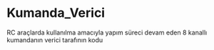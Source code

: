 # Kumanda_Verici
RC araçlarda kullanılma amacıyla yapım süreci devam eden 8 kanallı kumandanın verici tarafının kodu